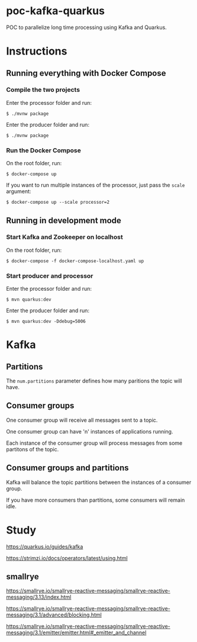 # poc-kafka-quarkus
POC to parallelize long time processing using Kafka and Quarkus.

# Instructions

## Running everything with Docker Compose

### Compile the two projects

Enter the processor folder and run:
```
$ ./mvnw package
```

Enter the producer folder and run:
```
$ ./mvnw package
```

### Run the Docker Compose

On the root folder, run:
```
$ docker-compose up
```

If you want to run multiple instances of the processor, just pass the `scale` argument:
```
$ docker-compose up --scale processor=2
```

## Running in development mode

### Start Kafka and Zookeeper on localhost

On the root folder, run:
```
$ docker-compose -f docker-compose-localhost.yaml up
```

### Start producer and processor

Enter the processor folder and run:
```
$ mvn quarkus:dev
```

Enter the producer folder and run:
```
$ mvn quarkus:dev -Ddebug=5006
```





# Kafka

## Partitions

The `num.partitions` parameter defines how many paritions the topic will have.

## Consumer groups

One consumer group will receive all messages sent to a topic.

One consumer group can have 'n' instances of applications running.

Each instance of the consumer group will process messages from some partitons of the topic.

## Consumer groups and partitions

Kafka will balance the topic partitions between the instances of a consumer group.

If you have more consumers than partitions, some consumers will remain idle. 


# Study


https://quarkus.io/guides/kafka

https://strimzi.io/docs/operators/latest/using.html

## smallrye

https://smallrye.io/smallrye-reactive-messaging/smallrye-reactive-messaging/3.13/index.html

https://smallrye.io/smallrye-reactive-messaging/smallrye-reactive-messaging/3.1/advanced/blocking.html

https://smallrye.io/smallrye-reactive-messaging/smallrye-reactive-messaging/3.1/emitter/emitter.html#_emitter_and_channel

